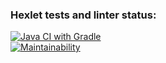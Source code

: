 ### Hexlet tests and linter status:
[![Java CI with Gradle](https://github.com/EugeneViktP/my-project/actions/workflows/gradle.yml/badge.svg)](https://github.com/EugeneViktP/my-project/actions/workflows/gradle.yml)<br>
[![Maintainability](https://api.codeclimate.com/v1/badges/9ba6d7107b50be7a41f0/maintainability)](https://codeclimate.com/github/EugeneViktP/my-project/maintainability)
